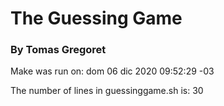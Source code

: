 # The Guessing Game
### By Tomas Gregoret

Make was run on: dom 06 dic 2020 09:52:29 -03

The number of lines in guessinggame.sh is: 30
